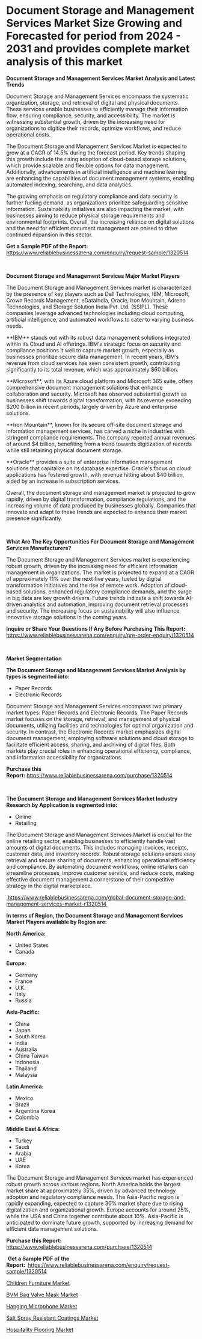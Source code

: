 <p><h1>Document Storage and Management Services Market Size Growing and Forecasted for period from 2024 - 2031 and provides complete market analysis of this market</h1></p><p><strong>Document Storage and Management Services Market Analysis and Latest Trends</strong></p>
<p><p>Document Storage and Management Services encompass the systematic organization, storage, and retrieval of digital and physical documents. These services enable businesses to efficiently manage their information flow, ensuring compliance, security, and accessibility. The market is witnessing substantial growth, driven by the increasing need for organizations to digitize their records, optimize workflows, and reduce operational costs.</p><p>The Document Storage and Management Services Market is expected to grow at a CAGR of 14.5% during the forecast period. Key trends shaping this growth include the rising adoption of cloud-based storage solutions, which provide scalable and flexible options for data management. Additionally, advancements in artificial intelligence and machine learning are enhancing the capabilities of document management systems, enabling automated indexing, searching, and data analytics.</p><p>The growing emphasis on regulatory compliance and data security is further fueling demand, as organizations prioritize safeguarding sensitive information. Sustainability initiatives are also impacting the market, with businesses aiming to reduce physical storage requirements and environmental footprints. Overall, the increasing reliance on digital solutions and the need for efficient document management are poised to drive continued expansion in this sector.</p></p>
<p><strong>Get a Sample PDF of the Report:&nbsp;</strong> <a href="https://www.reliablebusinessarena.com/enquiry/request-sample/1320514?utm_campaign=1332&utm_medium=2&utm_source=Github&utm_content=ia&utm_term=28092024&utm_id=document-storage-and-management-services">https://www.reliablebusinessarena.com/enquiry/request-sample/1320514</a></p>
<p>&nbsp;</p>
<p><strong>Document Storage and Management Services Major Market Players</strong></p>
<p><p>The Document Storage and Management Services market is characterized by the presence of key players such as Dell Technologies, IBM, Microsoft, Crown Records Management, eDataIndia, Oracle, Iron Mountain, Adreno Technologies, and Storage Solution India Pvt. Ltd. (SSIPL). These companies leverage advanced technologies including cloud computing, artificial intelligence, and automated workflows to cater to varying business needs.</p><p>**IBM** stands out with its robust data management solutions integrated within its Cloud and AI offerings. IBM's strategic focus on security and compliance positions it well to capture market growth, especially as businesses prioritize secure data management. In recent years, IBM’s revenue from cloud services has seen consistent growth, contributing significantly to its total revenue, which was approximately $60 billion.</p><p>**Microsoft**, with its Azure cloud platform and Microsoft 365 suite, offers comprehensive document management solutions that enhance collaboration and security. Microsoft has observed substantial growth as businesses shift towards digital transformation, with its revenue exceeding $200 billion in recent periods, largely driven by Azure and enterprise solutions.</p><p>**Iron Mountain**, known for its secure off-site document storage and information management services, has carved a niche in industries with stringent compliance requirements. The company reported annual revenues of around $4 billion, benefiting from a trend towards digitization of records while still retaining physical document storage.</p><p>**Oracle** provides a suite of enterprise information management solutions that capitalize on its database expertise. Oracle's focus on cloud applications has fostered growth, with revenue hitting about $40 billion, aided by an increase in subscription services.</p><p>Overall, the document storage and management market is projected to grow rapidly, driven by digital transformation, compliance regulations, and the increasing volume of data produced by businesses globally. Companies that innovate and adapt to these trends are expected to enhance their market presence significantly.</p></p>
<p>&nbsp;</p>
<p><strong>What Are The Key Opportunities For Document Storage and Management Services Manufacturers?</strong></p>
<p><p>The Document Storage and Management Services market is experiencing robust growth, driven by the increasing need for efficient information management in organizations. The market is projected to expand at a CAGR of approximately 11% over the next five years, fueled by digital transformation initiatives and the rise of remote work. Adoption of cloud-based solutions, enhanced regulatory compliance demands, and the surge in big data are key growth drivers. Future trends indicate a shift towards AI-driven analytics and automation, improving document retrieval processes and security. The increasing focus on sustainability will also influence innovative storage solutions in the coming years.</p></p>
<p><strong>Inquire or Share Your Questions If Any Before Purchasing This Report:</strong> <a href="https://www.reliablebusinessarena.com/enquiry/pre-order-enquiry/1320514?utm_campaign=1332&utm_medium=2&utm_source=Github&utm_content=ia&utm_term=28092024&utm_id=document-storage-and-management-services">https://www.reliablebusinessarena.com/enquiry/pre-order-enquiry/1320514</a></p>
<p>&nbsp;</p>
<p><strong>Market Segmentation</strong></p>
<p><strong>The Document Storage and Management Services Market Analysis by types is segmented into:</strong></p>
<p><ul><li>Paper Records</li><li>Electronic Records</li></ul></p>
<p><p>Document Storage and Management Services encompass two primary market types: Paper Records and Electronic Records. The Paper Records market focuses on the storage, retrieval, and management of physical documents, utilizing facilities and technologies for optimal organization and security. In contrast, the Electronic Records market emphasizes digital document management, employing software solutions and cloud storage to facilitate efficient access, sharing, and archiving of digital files. Both markets play crucial roles in enhancing operational efficiency, compliance, and information accessibility for organizations.</p></p>
<p><strong>Purchase this Report:&nbsp;</strong><a href="https://www.reliablebusinessarena.com/purchase/1320514?utm_campaign=1332&utm_medium=2&utm_source=Github&utm_content=ia&utm_term=28092024&utm_id=document-storage-and-management-services">https://www.reliablebusinessarena.com/purchase/1320514</a></p>
<p>&nbsp;</p>
<p><strong>The Document Storage and Management Services Market Industry Research by Application is segmented into:</strong></p>
<p><ul><li>Online</li><li>Retailing</li></ul></p>
<p><p>The Document Storage and Management Services Market is crucial for the online retailing sector, enabling businesses to efficiently handle vast amounts of digital documents. This includes managing invoices, receipts, customer data, and inventory records. Robust storage solutions ensure easy retrieval and secure sharing of documents, enhancing operational efficiency and compliance. By automating document workflows, online retailers can streamline processes, improve customer service, and reduce costs, making effective document management a cornerstone of their competitive strategy in the digital marketplace.</p></p>
<p><a href="https://www.reliablebusinessarena.com/global-document-storage-and-management-services-market-r1320514?utm_campaign=1332&utm_medium=2&utm_source=Github&utm_content=ia&utm_term=28092024&utm_id=document-storage-and-management-services">&nbsp;https://www.reliablebusinessarena.com/global-document-storage-and-management-services-market-r1320514</a></p>
<p><strong>In terms of Region, the Document Storage and Management Services Market Players available by Region are:</strong></p>
<p>
    <p> <strong> North America: </strong>
        <ul>
            <li>United States</li>
            <li>Canada</li>
        </ul>
        </p> 
    <p> <strong> Europe: </strong>
        <ul>
            <li>Germany</li>
            <li>France</li>
            <li>U.K.</li>
            <li>Italy</li>
            <li>Russia</li>
        </ul>
        </p> 
    <p> <strong> Asia-Pacific: </strong>
        <ul>
            <li>China</li>
            <li>Japan</li>
            <li>South Korea</li>
            <li>India</li>
            <li>Australia</li>
            <li>China Taiwan</li>
            <li>Indonesia</li>
            <li>Thailand</li>
            <li>Malaysia</li>
        </ul>
        </p> 
    <p> <strong> Latin America: </strong>
        <ul>
            <li>Mexico</li>
            <li>Brazil</li>
            <li>Argentina Korea</li>
            <li>Colombia</li>
        </ul>
        </p> 
    <p> <strong> Middle East & Africa: </strong>
        <ul>
            <li>Turkey</li>
            <li>Saudi</li>
            <li>Arabia</li>
            <li>UAE</li>
            <li>Korea</li>
        </ul>
    </p>
    </p>
<p><p>The Document Storage and Management Services market has experienced robust growth across various regions. North America holds the largest market share at approximately 35%, driven by advanced technology adoption and regulatory compliance needs. The Asia-Pacific region is rapidly expanding, expected to capture 30% market share due to rising digitalization and organizational growth. Europe accounts for around 25%, while the USA and China together contribute about 10%. Asia-Pacific is anticipated to dominate future growth, supported by increasing demand for efficient data management solutions.</p></p>
<p><strong>Purchase this Report: </strong><a href="https://www.reliablebusinessarena.com/purchase/1320514?utm_campaign=1332&utm_medium=2&utm_source=Github&utm_content=ia&utm_term=28092024&utm_id=document-storage-and-management-services">https://www.reliablebusinessarena.com/purchase/1320514</a></p>
<p>&nbsp;<strong>Get a Sample PDF of the Report:&nbsp;&nbsp;</strong><a href="https://www.reliablebusinessarena.com/enquiry/request-sample/1320514?utm_campaign=1332&utm_medium=2&utm_source=Github&utm_content=ia&utm_term=28092024&utm_id=document-storage-and-management-services">https://www.reliablebusinessarena.com/enquiry/request-sample/1320514</a></p>
<p><strong></strong></p>
<p><p><a href="https://issuu.com/reportprime-2/docs/children-furniture-market-size-2030_c8f3ae9ba9a38a?utm_campaign=1332&utm_medium=2&utm_source=Github&utm_content=ia&utm_term=28092024&utm_id=document-storage-and-management-services">Children Furniture Market</a></p><p><a href="https://issuu.com/reportprime-2/docs/bvm-bag-valve-mask-market-size-2030_64b6f3e467e8cb?utm_campaign=1332&utm_medium=2&utm_source=Github&utm_content=ia&utm_term=28092024&utm_id=document-storage-and-management-services">BVM Bag Valve Mask Market</a></p><p><a href="https://www.linkedin.com/pulse/hanging-microphone-industry-insights-report-analyzing-market-2oq3f?utm_campaign=1332&utm_medium=2&utm_source=Github&utm_content=ia&utm_term=28092024&utm_id=document-storage-and-management-services">Hanging Microphone Market</a></p><p><a href="https://www.linkedin.com/pulse/salt-spray-resistant-coatings-market-outlook-complete-esece?utm_campaign=1332&utm_medium=2&utm_source=Github&utm_content=ia&utm_term=28092024&utm_id=document-storage-and-management-services">Salt Spray Resistant Coatings Market</a></p><p><a href="https://www.linkedin.com/pulse/analyzing-hospitality-flooring-market-dynamics-growth-emq0e?utm_campaign=1332&utm_medium=2&utm_source=Github&utm_content=ia&utm_term=28092024&utm_id=document-storage-and-management-services">Hospitality Flooring Market</a></p></p>